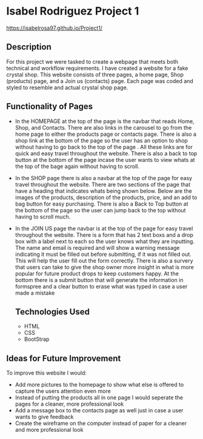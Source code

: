# Isabel Rodriguez Project 1
https://isabelrosa97.github.io/Project1/

## Description
For this project we were tasked to create a webpage that meets both technical and workflow requirements. I have created a website for a fake crystal shop. This website consists of three pages, a home page, Shop (products) page, and a Join us (contacts) page. Each page was coded and styled to resemble and actual crystal shop page. 

## Functionality of Pages
- In the HOMEPAGE at the top of the page is the navbar that reads Home, Shop, and Contacts. There are also links in the carousel to go from the home page to either the products page or contacts page. There is also a shop link at the bottom of the page so the user has an option to shop without having to go back to the top of the page . All these links are for quick and easy travel throughout the website. There is also a back to top button at the bottom of the page incase the user wants to view whats at the top of the bage again without having to scroll. 

- In the SHOP page there is also a navbar at the top of the page for easy travel throughout the website. There are two sections of the page that have a heading that indicates whats being shown below. Below are the images of the products, description of the products, price, and an add to bag button for easy purchasing. There is also a Back to Top button at the bottom of the page so the user can jump back to the top without having to scroll much. 

- In the JOIN US page the navbar is at the top of the page for easy travel throughout the website. There is a form that has 2 text boxs and a drop box with a label next to each so the user knows what they are inputting. The name and email is required and will show a warning message indicating it must be filled out before submitting, if it was not filled out. This will help the user fill out the form correctly. There is also a survery that users can take to give the shop owner more insight in what is more popular for future product drops to keep customers happy. At the bottom there is a submit button that will generate the information in formspree and a clear button to erase what was typed in case a user made a mistake 

  ## Technologies Used
  - HTML
  - CSS
  - BootStrap
 
## Ideas for Future Improvement
To improve this website I would:
- Add more pictures to the homepage to show what else is offered to capture the users attention even more
- Instead of putting the products all in one page I would seperate the pages for a cleaner, more professional look
- Add a message box to the contacts page as well just in case a user wants to give feedback
- Create the wireframe on the computer instead of paper for a cleaner and more professional look
